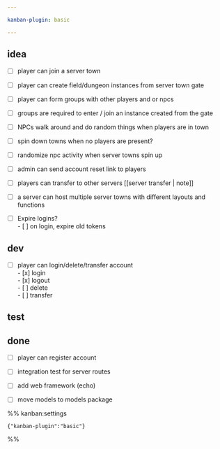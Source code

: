 ```yaml
---

kanban-plugin: basic

---
```


## idea

- [ ] player can join a server town
- [ ] player can create field/dungeon instances from server town gate
- [ ] player can form groups with other players and or npcs
- [ ] groups are required to enter / join an instance created from the gate
- [ ] NPCs walk around and do random things when players are in town
- [ ] spin down towns when no players are present?
- [ ] randomize npc activity when server towns spin up
- [ ] admin can send account reset link to players
- [ ] players can transfer to other servers [[server transfer | note]]
- [ ] a server can host multiple server towns with different layouts and functions
- [ ] Expire logins?<br>- [ ] on login, expire old tokens


## dev

- [ ] player can login/delete/transfer account<br>- [x] login<br>- [x] logout<br>- [ ] delete<br>- [ ] transfer


## test



## done

- [ ] player can register account
- [ ] integration test for server routes
- [ ] add web framework (echo)
- [ ] move models to models package




%% kanban:settings
```
{"kanban-plugin":"basic"}
```
%%